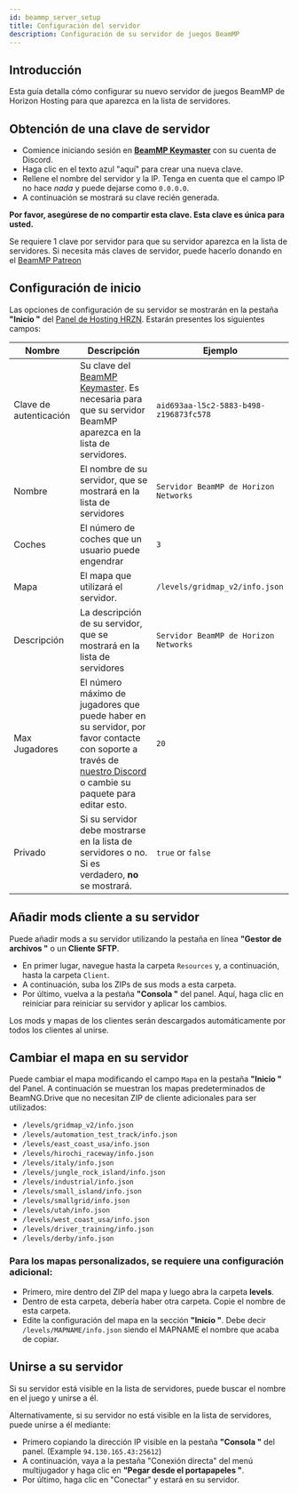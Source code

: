 ```yaml
---
id: beammp_server_setup
title: Configuración del servidor
description: Configuración de su servidor de juegos BeamMP
---
```


## Introducción
Esta guía detalla cómo configurar su nuevo servidor de juegos BeamMP de Horizon Hosting para que aparezca en la lista de servidores.

## Obtención de una clave de servidor
* Comience iniciando sesión en **[BeamMP Keymaster](https://beammp.com/k/keys)** con su cuenta de Discord.
* Haga clic en el texto azul "aquí" para crear una nueva clave.
* Rellene el nombre del servidor y la IP. Tenga en cuenta que el campo IP no hace *nada* y puede dejarse como `0.0.0.0`.
* A continuación se mostrará su clave recién generada.

**Por favor, asegúrese de no compartir esta clave. Esta clave es única para usted.**

Se requiere 1 clave por servidor para que su servidor aparezca en la lista de servidores. Si necesita más claves de servidor, puede hacerlo donando en el [BeamMP Patreon](https://patreon.com/BeamMP)

## Configuración de inicio
Las opciones de configuración de su servidor se mostrarán en la pestaña **"Inicio "** del [Panel de Hosting HRZN](https://hrzn.link/panel). Estarán presentes los siguientes campos:

|Nombre | Descripción | Ejemplo
|-----|-------------|---------|
| Clave de autenticación | Su clave del [BeamMP Keymaster](https://beammp.com/k/keys). Es necesaria para que su servidor BeamMP aparezca en la lista de servidores. | `aid693aa-l5c2-5883-b498-z196873fc578` |
| Nombre | El nombre de su servidor, que se mostrará en la lista de servidores | `Servidor BeamMP de Horizon Networks` | Nombre de su servidor, que se mostrará en la lista de servidores | Servidor BeamMP de Horizon Networks
| Coches | El número de coches que un usuario puede engendrar | `3` |
| Mapa | El mapa que utilizará el servidor. | `/levels/gridmap_v2/info.json`
| Descripción | La descripción de su servidor, que se mostrará en la lista de servidores | `Servidor BeamMP de Horizon Networks` | Descripción
| Max Jugadores | El número máximo de jugadores que puede haber en su servidor, por favor contacte con soporte a través de [nuestro Discord](https://hrzn.link/discord) o cambie su paquete para editar esto. | `20` |
| Privado | Si su servidor debe mostrarse en la lista de servidores o no. Si es verdadero, **no** se mostrará. | `true` or `false` |

## Añadir mods cliente a su servidor
Puede añadir mods a su servidor utilizando la pestaña en línea **"Gestor de archivos "** o un **Cliente SFTP**.  
* En primer lugar, navegue hasta la carpeta `Resources` y, a continuación, hasta la carpeta `Client`.
* A continuación, suba los ZIPs de sus mods a esta carpeta.
* Por último, vuelva a la pestaña **"Consola "** del panel. Aquí, haga clic en reiniciar para reiniciar su servidor y aplicar los cambios.

Los mods y mapas de los clientes serán descargados automáticamente por todos los clientes al unirse.

## Cambiar el mapa en su servidor
Puede cambiar el mapa modificando el campo `Mapa` en la pestaña **"Inicio "** del Panel. A continuación se muestran los mapas predeterminados de BeamNG.Drive que no necesitan ZIP de cliente adicionales para ser utilizados:
* `/levels/gridmap_v2/info.json`
* `/levels/automation_test_track/info.json`
* `/levels/east_coast_usa/info.json`
* `/levels/hirochi_raceway/info.json`
* `/levels/italy/info.json`
* `/levels/jungle_rock_island/info.json`
* `/levels/industrial/info.json`
* `/levels/small_island/info.json`
* `/levels/smallgrid/info.json`
* `/levels/utah/info.json`
* `/levels/west_coast_usa/info.json`
* `/levels/driver_training/info.json`
* `/levels/derby/info.json`

### Para los mapas personalizados, se requiere una configuración adicional:
* Primero, mire dentro del ZIP del mapa y luego abra la carpeta **levels**.
* Dentro de esta carpeta, debería haber otra carpeta. Copie el nombre de esta carpeta.
* Edite la configuración del mapa en la sección **"Inicio "**. Debe decir `/levels/MAPNAME/info.json` siendo el MAPNAME el nombre que acaba de copiar.

## Unirse a su servidor

Si su servidor está visible en la lista de servidores, puede buscar el nombre en el juego y unirse a él.

Alternativamente, si su servidor no está visible en la lista de servidores, puede unirse a él mediante:
* Primero copiando la dirección IP visible en la pestaña **"Consola "** del panel. (Example `94.130.165.43:25612`)
* A continuación, vaya a la pestaña "Conexión directa" del menú multijugador y haga clic en **"Pegar desde el portapapeles "**.
* Por último, haga clic en "Conectar" y estará en su servidor.